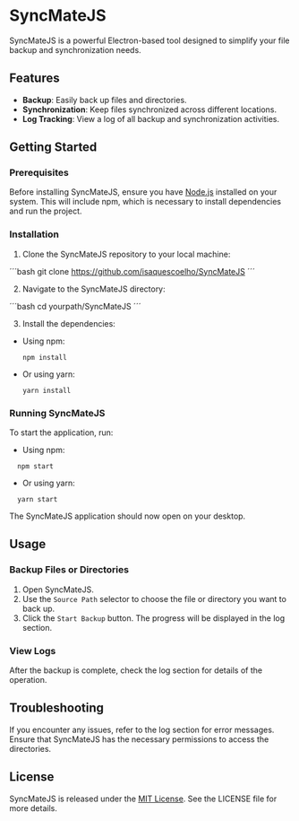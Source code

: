# SyncMateJS

SyncMateJS is a powerful Electron-based tool designed to simplify your file backup and synchronization needs.

## Features

- **Backup**: Easily back up files and directories.
- **Synchronization**: Keep files synchronized across different locations.
- **Log Tracking**: View a log of all backup and synchronization activities.

## Getting Started

### Prerequisites

Before installing SyncMateJS, ensure you have [Node.js](https://nodejs.org/) installed on your system. This will include npm, which is necessary to install dependencies and run the project.

### Installation

1. Clone the SyncMateJS repository to your local machine:

´´´bash
    git clone https://github.com/isaquescoelho/SyncMateJS
´´´

2. Navigate to the SyncMateJS directory:

´´´bash
    cd yourpath/SyncMateJS
´´´

3. Install the dependencies:
- Using npm:
  ```
  npm install
  ```
- Or using yarn:
  ```
  yarn install
  ```

### Running SyncMateJS

To start the application, run:

- Using npm:
```
  npm start
```

- Or using yarn:

```
  yarn start
```

The SyncMateJS application should now open on your desktop.

## Usage

### Backup Files or Directories

1. Open SyncMateJS.
2. Use the `Source Path` selector to choose the file or directory you want to back up.
3. Click the `Start Backup` button. The progress will be displayed in the log section.

### View Logs

After the backup is complete, check the log section for details of the operation.

## Troubleshooting

If you encounter any issues, refer to the log section for error messages. Ensure that SyncMateJS has the necessary permissions to access the directories.

## License

SyncMateJS is released under the [MIT License](LICENSE). See the LICENSE file for more details.

